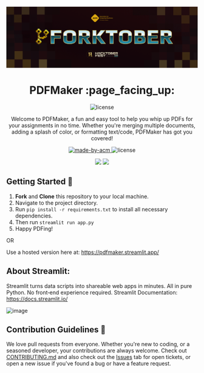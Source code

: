 ![ACM-BANNER](https://github.com/ACM-VIT/.github/blob/master/profile/forktober%202023%20new.png)

<h1 align="center"> PDFMaker :page_facing_up: </h1>
<p align="center"><img alt="license" src="https://github.com/ACM-VIT/PDFMaker/assets/114558126/953d8e70-2392-444f-95e6-f24038e7f544" /></p>
<p align="center"> 
Welcome to PDFMaker, a fun and easy tool to help you whip up PDFs for your assignments in no time. Whether you're merging multiple documents, adding a splash of color, or formatting text/code, PDFMaker has got you covered! 
</p>
<p align = "center">
  <a href="https://acmvit.in/" target="_blank">
    <img alt="made-by-acm" src="https://img.shields.io/badge/MADE%20BY-ACM%20VIT-blue?style=for-the-badge" />
  </a>
  <img alt="license" src="https://img.shields.io/badge/License-MIT-green.svg?style=for-the-badge" />
</p>
<p align = "center">
  <a href="https://twitter.com/ACM_VIT" target="_blank"><img src="https://img.shields.io/twitter/follow/ACM_VIT?style=social"></a>
  <a href="https://www.instagram.com/acmvit" target="_blank"><img src="https://img.shields.io/badge/Instagram-acmvit-E4405F"></a>
</p>

## Getting Started :rocket:

1. **Fork** and **Clone** this repository to your local machine.
2. Navigate to the project directory.
3. Run `pip install -r requirements.txt` to install all necessary dependencies.
4. Then run `streamlit run app.py`
5. Happy PDFing!

OR

Use a hosted version here at: https://pdfmaker.streamlit.app/

## About Streamlit:
Streamlit turns data scripts into shareable web apps in minutes. All in pure Python. No front‑end experience required.
Streamlit Documentation: https://docs.streamlit.io/

![image](https://github.com/ACM-VIT/PDFMaker/assets/114558126/3d3c34c2-a9de-4847-8a23-01f9c0c9f552)



## Contribution Guidelines :handshake:
We love pull requests from everyone. Whether you're new to coding, or a seasoned developer, your contributions are always welcome. Check out [CONTRIBUTING.md](https://github.com/ACM-VIT/PDFMaker/blob/main/CONTRIBUTING.md) and also check out the [Issues](https://github.com/ACM-VIT/PDFMaker/issues) tab for open tickets, or open a new issue if you've found a bug or have a feature request.
